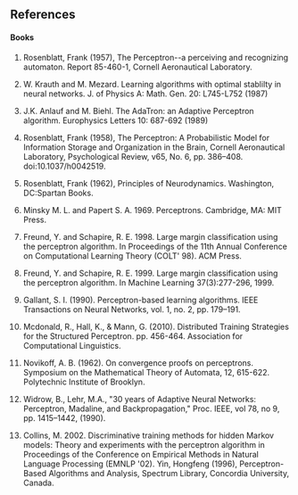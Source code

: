 ## References
#### Books
1. Rosenblatt, Frank (1957), The Perceptron--a perceiving and recognizing automaton. Report 85-460-1, Cornell Aeronautical Laboratory.

2. W. Krauth and M. Mezard. Learning algorithms with optimal stablilty in neural networks. J. of Physics A: Math. Gen. 20: L745-L752 (1987)

3. J.K. Anlauf and M. Biehl. The AdaTron: an Adaptive Perceptron algorithm. Europhysics Letters 10: 687-692 (1989)

4. Rosenblatt, Frank (1958), The Perceptron: A Probabilistic Model for Information Storage and Organization in the Brain, Cornell Aeronautical Laboratory, Psychological Review, v65, No. 6, pp. 386–408. doi:10.1037/h0042519.

5. Rosenblatt, Frank (1962), Principles of Neurodynamics. Washington, DC:Spartan Books.

6. Minsky M. L. and Papert S. A. 1969. Perceptrons. Cambridge, MA: MIT Press.

7. Freund, Y. and Schapire, R. E. 1998. Large margin classification using the perceptron algorithm. In Proceedings of the 11th Annual Conference on Computational Learning Theory (COLT' 98). ACM Press.

8. Freund, Y. and Schapire, R. E. 1999. Large margin classification using the perceptron algorithm. In Machine Learning 37(3):277-296, 1999.

9. Gallant, S. I. (1990). Perceptron-based learning algorithms. IEEE Transactions on Neural Networks, vol. 1, no. 2, pp. 179–191.

10. Mcdonald, R., Hall, K., & Mann, G. (2010). Distributed Training Strategies for the Structured Perceptron. pp. 456-464. Association for Computational Linguistics.

11. Novikoff, A. B. (1962). On convergence proofs on perceptrons. Symposium on the Mathematical Theory of Automata, 12, 615-622. Polytechnic Institute of Brooklyn.

12. Widrow, B., Lehr, M.A., "30 years of Adaptive Neural Networks: Perceptron, Madaline, and Backpropagation," Proc. IEEE, vol 78, no 9, pp. 1415–1442, (1990).

13. Collins, M. 2002. Discriminative training methods for hidden Markov models: Theory and experiments with the perceptron algorithm in Proceedings of the Conference on Empirical Methods in Natural Language Processing (EMNLP '02).
Yin, Hongfeng (1996), Perceptron-Based Algorithms and Analysis, Spectrum Library, Concordia University, Canada.

